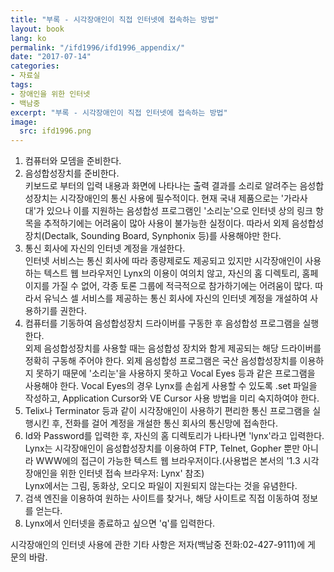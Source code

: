 ```yaml
---
title: "부록 - 시각장애인이 직접 인터넷에 접속하는 방법"
layout: book
lang: ko
permalink: "/ifd1996/ifd1996_appendix/"
date: "2017-07-14"
categories:
- 자료실
tags:
- 장애인을 위한 인터넷
- 백남중
excerpt: "부록 - 시각장애인이 직접 인터넷에 접속하는 방법"
image:
  src: ifd1996.png
---
```


1. 컴퓨터와 모뎀을 준비한다.
2. 음성합성장치를 준비한다.  
키보드로 부터의 입력 내용과 화면에 나타나는 출력 결과를 소리로 알려주는 음성합성장치는 시각장애인의 통신 사용에 필수적이다. 현재 국내 제품으로는 '가라사대'가 있으나 이를 지원하는 음성합성 프로그램인 '소리눈'으로 인터넷 상의 링크 항목을 추적하기에는 어려움이 많아 사용이 불가능한 실정이다. 따라서 외제 음성합성장치(Dectalk, Sounding Board, Synphonix 등)를 사용해야만 한다.
3. 통신 회사에 자신의 인터넷 계정을 개설한다.  
인터넷 서비스는 통신 회사에 따라 종량제로도 제공되고 있지만 시각장애인이 사용하는 텍스트 웹 브라우저인 Lynx의 이용이 여의치 않고, 자신의 홈 디렉토리, 홈페이지를 가질 수 없어, 각종 토론 그룹에 적극적으로 참가하기에는 어려움이 많다. 따라서 유닉스 셀 서비스를 제공하는 통신 회사에 자신의 인터넷 계정을 개설하여 사용하기를 권한다.
4. 컴퓨터를 기동하여 음성합성장치 드라이버를 구동한 후 음성합성 프로그램을 실행한다.  
외제 음성합성장치를 사용할 때는 음성합성 장치와 함게 제공되는 해당 드라이버를 정확히 구동해 주어야 한다.
외제 음성합성 프로그램은 국산 음성합성장치를 이용하지 못하기 때문에 '소리눈'을 사용하지 못하고 Vocal Eyes 등과 같은 프로그램을 사용해야 한다. Vocal Eyes의 경우 Lynx를 손쉽게 사용할 수 있도록 .set 파일을 작성하고, Application Cursor와 VE Cursor 사용 방법을 미리 숙지하여야 한다.
5. Telix나 Terminator 등과 같이 시각장애인이 사용하기 편리한 통신 프로그램을 실행시킨 후, 전화를 걸어 계정을 개설한 통신 회사의 통신망에 접속한다.  
6. Id와 Password를 입력한 후, 자신의 홈 디렉토리가 나타나면 'lynx'라고 입력한다.  
Lynx는 시각장애인이 음성합성장치를 이용하여 FTP, Telnet, Gopher 뿐만 아니라 WWW에의 접근이 가능한 텍스트 웹 브라우저이다.(사용법은 본서의 '1.3 시각장애인을 위한 인터넷 접속 브라우저: Lynx' 참조)  
Lynx에서는 그림, 동화상, 오디오 파일이 지원되지 않는다는 것을 유념한다.
7. 검색 엔진을 이용하여 원하는 사이트를 찾거나, 해당 사이트로 직접 이동하여 정보를 얻는다.
8. Lynx에서 인터넷을 종료하고 싶으면 'q'를 입력한다.

시각장애인의 인터넷 사용에 관한 기타 사항은 저자(백남중 전화:02-427-9111)에 게 문의 바람.